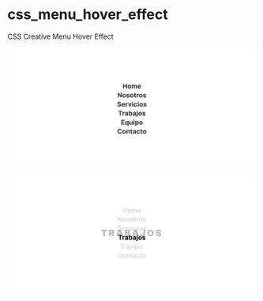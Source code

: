 # css_menu_hover_effect
CSS Creative Menu Hover Effect

<img src="https://github.com/claudiodelkahez/css_menu_hover_effect/blob/main/menu.png?raw=true" />
<img src="https://github.com/claudiodelkahez/css_menu_hover_effect/blob/main/menu_hover.png?raw=true" />
